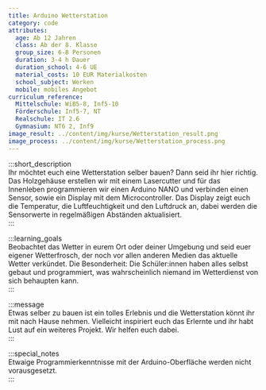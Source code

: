 ```yaml
---
title: Arduino Wetterstation
category: code
attributes:
  age: Ab 12 Jahren
  class: Ab der 8. Klasse
  group_size: 6-8 Personen
  duration: 3-4 h Dauer
  duration_school: 4-6 UE
  material_costs: 10 EUR Materialkosten
  school_subject: Werken
  mobile: mobiles Angebot
curriculum_reference:
  Mittelschule: WiB5-8, Inf5-10  
  Förderschule: Inf5-7, NT  
  Realschule: IT 2.6  
  Gymnasium: NT6 2, Inf9
image_result: ../content/img/kurse/Wetterstation_result.png
image_process: ../content/img/kurse/Wetterstation_process.png
---
```

:::short_description  
Ihr möchtet euch eine Wetterstation selber bauen? Dann seid ihr hier richtig. Das Holzgehäuse erstellen wir mit einem Lasercutter und für das Innenleben programmieren wir einen Arduino NANO und verbinden einen Sensor, sowie ein Display mit dem Microcontroller. Das Display zeigt euch die Temperatur, die Luftfeuchtigkeit und den Luftdruck an, dabei werden die Sensorwerte in regelmäßigen Abständen aktualisiert.        
:::

:::learning_goals  
Beobachtet das Wetter in eurem Ort oder deiner Umgebung und seid euer eigener Wetterfrosch, der noch vor allen anderen Medien das aktuelle Wetter verkündet. Die Besonderheit: Die Schüler:innen haben alles selbst gebaut und programmiert, was wahrscheinlich niemand im Wetterdienst von sich behaupten kann.              
:::

:::message  
Etwas selber zu bauen ist ein tolles Erlebnis und die Wetterstation könnt ihr mit nach Hause nehmen. Vielleicht inspiriert euch das Erlernte und ihr habt Lust auf ein weiteres Projekt. Wir helfen euch dabei.    
:::  

:::special_notes  
Etwaige Programmierkenntnisse mit der Arduino-Oberfläche werden nicht vorausgesetzt.     
:::
